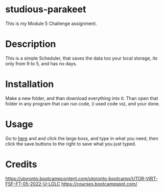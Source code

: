 # studious-parakeet

This is my Module 5 Challenge assignment.

# Description

This is a simple Scheduler, that saves the data too your local storage, its only from 9 to 5, and has no days.

# Installation

Make a new folder, and than download everything into it. Than open that folder in any program that can run code, (i used code vs), and your done.

# Usage

Go to [here](https://sw33ws.github.io/Scheduler/) and and click the large boxs, and type in what you need, then click the save buttons to the right to save what you just typed.

# Credits

https://utoronto.bootcampcontent.com/utoronto-bootcamp/UTOR-VIRT-FSF-FT-05-2022-U-LOLC 
https://courses.bootcampspot.com/
